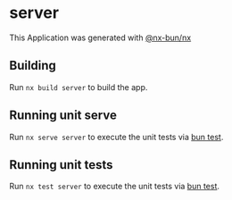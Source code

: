 # server

This Application was generated with [@nx-bun/nx](https://github.com/jordan-hall/nx-bun)

## Building

Run `nx build server` to build the app.

## Running unit serve

Run `nx serve server` to execute the unit tests via [bun test](https://bun.sh/docs/cli/test).

## Running unit tests

Run `nx test server` to execute the unit tests via [bun test](https://bun.sh/docs/cli/test).
